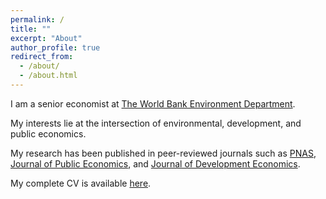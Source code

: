 ```yaml
---
permalink: /
title: ""
excerpt: "About"
author_profile: true
redirect_from: 
  - /about/
  - /about.html
---
```


I am a senior economist at [The World Bank Environment Department](https://www.worldbank.org/en/topic/environment).

My interests lie at the intersection of environmental, development, and public economics. 

My research has been published in peer-reviewed journals such as [PNAS](https://www.pnas.org/), [Journal of Public Economics](https://www.sciencedirect.com/journal/journal-of-public-economics), and [Journal of Development Economics](https://www.sciencedirect.com/journal/journal-of-development-economics).

My complete CV is available [here](http://arthurbraganca7.github.io/files/CV_Arthur.pdf).
